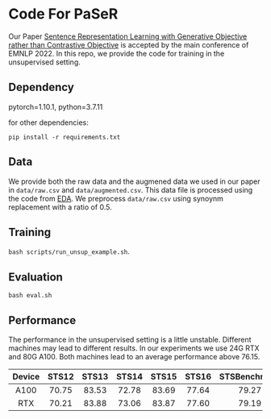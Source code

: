 # Code For PaSeR
Our Paper [Sentence Representation Learning with Generative Objective rather than Contrastive Objective](https://arxiv.org/abs/2204.09358) is accepted by the main conference of EMNLP 2022. In this repo, we provide the code for training in the unsupervised setting.


## Dependency
pytorch=1.10.1, python=3.7.11

for other dependencies:

`pip install -r requirements.txt`

## Data
We provide both the raw data and the augmened data we used in our paper in `data/raw.csv` and `data/augmented.csv`. This data file is processed using the code from [EDA](https://github.com/jasonwei20/eda_nlp/). We preprocess `data/raw.csv` using synoynm replacement with a ratio of 0.5.


## Training
`bash scripts/run_unsup_example.sh`.

## Evaluation
`bash eval.sh`

## Performance
The performance in the unsupervised setting is a little unstable. Different machines may lead to different results. In our experiments we use 24G RTX and 80G A100. Both machines lead to an average performance above 76.15.

| Device | STS12 | STS13 | STS14 | STS15 | STS16 | STSBenchmark | SICKRelatedness |  Avg. |
| :------: | :------: | :------: | :------: | :------: | :------: | :------:  | :------: | :------: |
| A100 | 70.75 | 83.53 | 72.78 | 83.69 | 77.64 |    79.27     |      65.37      | 76.15 |
| RTX | 70.21 | 83.88 | 73.06 | 83.87 | 77.60 | 79.19 | 65.31 | 76.16 |
